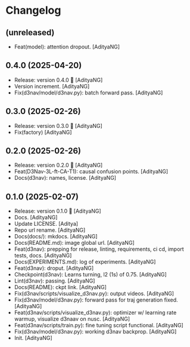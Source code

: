 Changelog
=========


(unreleased)
------------
- Feat(model): attention dropout. [AdityaNG]


0.4.0 (2025-04-20)
------------------
- Release: version 0.4.0 🚀 [AdityaNG]
- Version increment. [AdityaNG]
- Fix(d3nav/model/d3nav.py): batch forward pass. [AdityaNG]


0.3.0 (2025-02-26)
------------------
- Release: version 0.3.0 🚀 [AdityaNG]
- Fix(factory) [AdityaNG]


0.2.0 (2025-02-26)
------------------
- Release: version 0.2.0 🚀 [AdityaNG]
- Feat(D3Nav-3L-ft-CA-T1): causal confusion points. [AdityaNG]
- Docs(d3nav): names, license. [AdityaNG]


0.1.0 (2025-02-07)
------------------
- Release: version 0.1.0 🚀 [AdityaNG]
- Docs. [AdityaNG]
- Update LICENSE. [Aditya]
- Repo url rename. [AdityaNG]
- Docs(docs/): mkdocs. [AdityaNG]
- Docs(README.md): image global url. [AdityaNG]
- Feat(d3nav): prepping for release, linting, requirements, ci cd,
  import tests, docs. [AdityaNG]
- Docs(EXPERIMENTS.md): log of experiments. [AdityaNG]
- Feat(d3nav): droput. [AdityaNG]
- Checkpoint(d3nav): Learns turning, l2 (1s) of 0.75. [AdityaNG]
- Lint(d3nav): passing. [AdityaNG]
- Docs(README): ckpt link. [AdityaNG]
- Fix(d3nav/scripts/visualize_d3nav.py): output videos. [AdityaNG]
- Fix(d3nav/model/d3nav.py): forward pass for traj generation fixed.
  [AdityaNG]
- Feat(d3nav/scripts/visualize_d3nav.py): optimizer w/ learning rate
  warmup, visualize d3naav on nusc. [AdityaNG]
- Feat(d3nav/scripts/train.py): fine tuning script functional.
  [AdityaNG]
- Fix(d3nav/model/d3nav.py): working d3nav backprop. [AdityaNG]
- Init. [AdityaNG]


